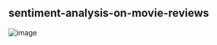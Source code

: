 ## sentiment-analysis-on-movie-reviews
![image](https://github.com/harry83528/taskQALineBot/blob/master/messageImage_1578626946104.jpg)
